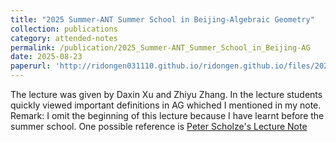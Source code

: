 ```yaml
---
title: "2025 Summer-ANT Summer School in Beijing-Algebraic Geometry"
collection: publications
category: attended-notes
permalink: /publication/2025_Summer-ANT_Summer_School_in_Beijing-AG
date: 2025-08-23
paperurl: 'http://ridongen031110.github.io/ridongen.github.io/files/2025_ANT_AG_Note.pdf'
---
```

The lecture was given by Daxin Xu and Zhiyu Zhang. In the lecture students quickly viewed important definitions in AG whiched I mentioned in my note. Remark: I omit the beginning of this lecture because I have learnt before the summer school. One possible reference is [Peter Scholze's Lecture Note](https://annas-archive.org/md5/a78733755e8cf04e3b1cbe62233cc283) 

